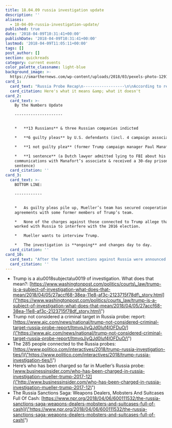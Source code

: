 ```yaml
---
title: 18.04.09 russia investigation update
description: ''
aliases:
  - 18-04-09-russia-investigation-update/
published: true
date: '2018-04-09T10:31:41+00:00'
publishDate: '2018-04-09T10:31:41+00:00'
lastmod: '2018-04-09T11:05:11+00:00'
tags: []
post_author: []
section: quickreads
category: current events
color_palette_classname: light-blue
background_image: >-
  https://smarthernews.com/wp-content/uploads/2018/03/pexels-photo-129112-360x360.jpeg
card_1:
  card_text: "Russia Probe Recap\n------------------\n\nAccording to reports, Robert Muellera\x19sA Special Counsel team considers President Trump to be a subject a\x14 not a criminal targeta\x14 in the Russian election interference investigation.\n\nHere's what it means & what it doesn't"
  card_citation: Here's what it means &amp; what it doesn't
card_2:
  card_text: >-
    By the Numbers Update

    ---------------------


    *   **13 Russians** & three Russian companies indicted

    *   **6 guilty pleas** by U.S. defendants (incl. 4 campaign associates)

    *   **1 not guilty plea** (former Trump campaign manager Paul Manafort)

    *   **1 sentence** (a Dutch lawyer admitted lying to FBI about his
    communications with Manafort’s associate & received a 30-day prison
    sentence)
  card_citation: ''
card_3:
  card_text: >-
    BOTTOM LINE:

    ------------


    *   As guilty pleas pile up, Mueller’s team has secured cooperation
    agreements with some former members of Trump’s team.

    *   None of the charges against those connected to Trump allege that they
    worked with Russia to interfere with the 2016 election.

    *   Mueller wants to interview Trump.

    *   The investigation is **ongoing** and changes day to day.
  card_citation: ''
card_10:
  card_text: "After the latest sanctions against Russia were announced on Friday, White House Press Sec. Sarah Sanders told reporters: \"as the President has said, he wants to have a good relationship with Russia, but thata\x19s going to depend on some of the actions by the Russians.\"\n\n[view sources](https://smarthernews.com/18-04-09-russia-investigation-update/)"
  card_citation: ''
---
```

*   Trump is a a\\u0018subjecta\\u0019 of investigation. What does that mean?: [https://www.washingtonpost.com/politics/courts\_law/trump-is-a-subject-of-investigation-what-does-that-mean/2018/04/05/27accf68-38ea-11e8-af3c-2123715f78df\_story.html](\"https://www.washingtonpost.com/politics/courts_law/trump-is-a-subject-of-investigation-what-does-that-mean/2018/04/05/27accf68-38ea-11e8-af3c-2123715f78df_story.html\")
*   Trump not considered a criminal target in Russia probe: report: [https://www.ajc.com/news/national/trump-not-considered-criminal-target-russia-probe-report/ItmvqJjyQJd0Iuf4lOFDuO/](\"https://www.ajc.com/news/national/trump-not-considered-criminal-target-russia-probe-report/ItmvqJjyQJd0Iuf4lOFDuO/\")
*   The 285 people connected to the Russia probes: [https://www.politico.com/interactives/2018/trump-russia-investigation-ties/](\"https://www.politico.com/interactives/2018/trump-russia-investigation-ties/\")
*   Here’s who has been charged so far in Mueller’s Russia probe: [www.businessinsider.com/who-has-been-charged-in-russia-investigation-mueller-trump-2017-12](\"http://www.businessinsider.com/who-has-been-charged-in-russia-investigation-mueller-trump-2017-12\")
*   The Russia Sanctions Saga: Weapons Dealers, Mobsters And Suitcases Full Of Cash: [https://www.npr.org/2018/04/06/600111532/the-russia-sanctions-saga-weapons-dealers-mobsters-and-suitcases-full-of-cash](\"https://www.npr.org/2018/04/06/600111532/the-russia-sanctions-saga-weapons-dealers-mobsters-and-suitcases-full-of-cash\")